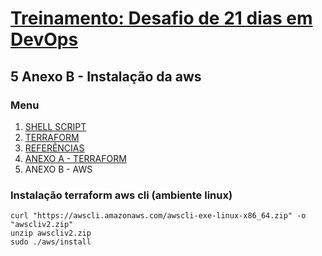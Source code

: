 # [Treinamento: Desafio de 21 dias em DevOps](../../../README.md)
## 5 Anexo B - Instalação da aws

### Menu
1. [SHELL SCRIPT](../../shellscript/shellscript.md)
2. [TERRAFORM](../../terraform/terraform.md)
3. [REFERÊNCIAS](./../../credit/credit.md)
4. [ANEXO A - TERRAFORM](../../terraform/install/anexo_A_terraform_install.md)
5. ANEXO B - AWS


### Instalação terraform aws cli (ambiente linux)
```
curl "https://awscli.amazonaws.com/awscli-exe-linux-x86_64.zip" -o "awscliv2.zip"
unzip awscliv2.zip
sudo ./aws/install
```
